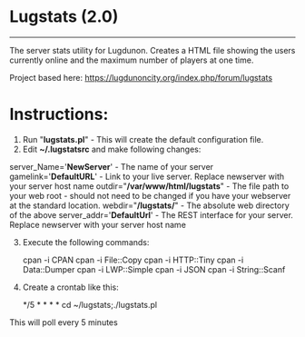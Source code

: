 # Lugstats (2.0)


***

The server stats utility for Lugdunon. Creates a HTML file showing the users currently online and the maximum number of players at one time.

Project based here: https://lugdunoncity.org/index.php/forum/lugstats

# Instructions:

1) Run "**lugstats.pl**" - This will create the default configuration file.
2) Edit **~/.lugstatsrc** and make following changes:


server_Name='**NewServer**' - The name of your server
gamelink='**DefaultURL**' - Link to your live server. Replace newserver with your server host name
outdir="**/var/www/html/lugstats**" - The file path to your web root - should not need to be changed if you have your webserver at the standard location.
webdir="**/lugstats/**" - The absolute web directory of the above
server_addr='**DefaultUrl**' - The REST interface for your server. Replace newserver with your server host name

3) Execute the following commands:

    cpan -i CPAN
    cpan -i File::Copy
    cpan -i HTTP::Tiny
    cpan -i Data::Dumper
    cpan -i LWP::Simple
    cpan -i JSON
    cpan -i String::Scanf

4) Create a crontab like this:

    */5 * * * * cd ~/lugstats;./lugstats.pl

This will poll every 5 minutes
